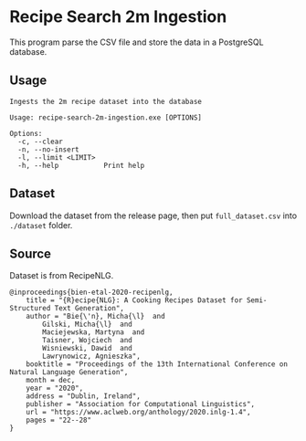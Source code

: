 # Recipe Search 2m Ingestion

This program parse the CSV file and store the data in a PostgreSQL database.

## Usage

```
Ingests the 2m recipe dataset into the database

Usage: recipe-search-2m-ingestion.exe [OPTIONS]

Options:
  -c, --clear
  -n, --no-insert      
  -l, --limit <LIMIT>
  -h, --help           Print help
```

## Dataset

Download the dataset from the release page, then put `full_dataset.csv` into `./dataset` folder.

## Source

Dataset is from RecipeNLG.

```
@inproceedings{bien-etal-2020-recipenlg,
    title = "{R}ecipe{NLG}: A Cooking Recipes Dataset for Semi-Structured Text Generation",
    author = "Bie{\'n}, Micha{\l}  and
        Gilski, Micha{\l}  and
        Maciejewska, Martyna  and
        Taisner, Wojciech  and
        Wisniewski, Dawid  and
        Lawrynowicz, Agnieszka",
    booktitle = "Proceedings of the 13th International Conference on Natural Language Generation",
    month = dec,
    year = "2020",
    address = "Dublin, Ireland",
    publisher = "Association for Computational Linguistics",
    url = "https://www.aclweb.org/anthology/2020.inlg-1.4",
    pages = "22--28"
}
```